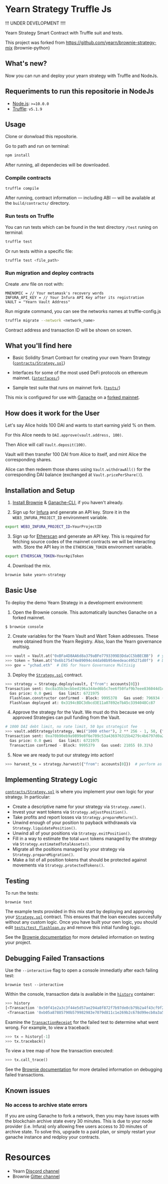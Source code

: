 # Yearn Strategy Truffle Js

!!! UNDER DEVELOPMENT !!!!

Yearn Strategy Smart Contract with Truffle suit and tests.

This project was forked from https://github.com/yearn/brownie-strategy-mix (brownie-python)

## What's new?

Now you can run and deploy your yearn strategy with Truffle and NodeJs.

## Requeriments to run this repositorie in NodeJs

- [Node.js](https://nodejs.org/download/release/latest-v10.x/): `>=10.0.0`
- [Truffle](https://www.trufflesuite.com/truffle): `v5.1.9`

## Usage

Clone or donwload this repositorie.

Go to path and run on terminal:

```sh
npm install
```
After running, all dependecies will be downloaded.

### Compile contracts

```sh
truffle compile
```

After running, contract information &mdash; including ABI &mdash; will be available at the `build/contracts/` directory.

### Run tests on Truffle

You can run tests which can be found in the test directory `/test` runing on terminal:

```sh
truffle test
```

Or run tests within a specific file:

```sh
truffle test <file_path>
```

### Run migration and deploy contracts

Create .env file on root with:

```
MNENOMIC = // Your metamask's recovery words
INFURA_API_KEY = // Your Infura API Key after its registration
VAULT = "Yearn Vault Address"
```
Run migrate command, you can see the networks names at truffle-config.js

```sh
truffle migrate --network <network_name>
```

Contract address and transaction ID will be shown on screen.

## What you'll find here

- Basic Solidity Smart Contract for creating your own Yearn Strategy ([`contracts/Strategy.sol`](contracts/Strategy.sol))

- Interfaces for some of the most used DeFi protocols on ethereum mainnet. ([`interfaces/`](`interfaces/`))

- Sample test suite that runs on mainnet fork. ([`tests/`](tests))

This mix is configured for use with [Ganache](https://github.com/trufflesuite/ganache-cli) on a [forked mainnet](https://eth-brownie.readthedocs.io/en/stable/network-management.html#using-a-forked-development-network).

## How does it work for the User

Let's say Alice holds 100 DAI and wants to start earning yield % on them.

For this Alice needs to `DAI.approve(vault.address, 100)`.

Then Alice will call `Vault.deposit(100)`.

Vault will then transfer 100 DAI from Alice to itself, and mint Alice the corresponding shares.

Alice can then redeem those shares using `Vault.withdrawAll()` for the corresponding DAI balance (exchanged at `Vault.pricePerShare()`).

## Installation and Setup

1. [Install Brownie](https://eth-brownie.readthedocs.io/en/stable/install.html) & [Ganache-CLI](https://github.com/trufflesuite/ganache-cli), if you haven't already.

2. Sign up for [Infura](https://infura.io/) and generate an API key. Store it in the `WEB3_INFURA_PROJECT_ID` environment variable.

```bash
export WEB3_INFURA_PROJECT_ID=YourProjectID
```

3. Sign up for [Etherscan](www.etherscan.io) and generate an API key. This is required for fetching source codes of the mainnet contracts we will be interacting with. Store the API key in the `ETHERSCAN_TOKEN` environment variable.

```bash
export ETHERSCAN_TOKEN=YourApiToken
```

4. Download the mix.

```bash
brownie bake yearn-strategy
```

## Basic Use

To deploy the demo Yearn Strategy in a development environment:

1. Open the Brownie console. This automatically launches Ganache on a forked mainnet.

```bash
$ brownie console
```

2. Create variables for the Yearn Vault and Want Token addresses. These were obtained from the Yearn Registry. Also, loan the Yearn governance multisig.

```python
>>> vault = Vault.at("0xBFa4D8AA6d8a379aBFe7793399D3DdaCC5bBECBB")  # yvDAI (v0.2.2)
>>> token = Token.at("0x6b175474e89094c44da98b954eedeac495271d0f")  # DAI
>>> gov = "ychad.eth"  # ENS for Yearn Governance Multisig
```

3. Deploy the [`Strategy.sol`](contracts/Strategy.sol) contract.

```python
>>> strategy = Strategy.deploy(vault, {"from": accounts[0]})
Transaction sent: 0xc8a35b3ecbbed196a344ed6b5c7ee6f50faf9b7eee836044d1c7ffe10093ef45
  Gas price: 0.0 gwei   Gas limit: 6721975
  Flashloan.constructor confirmed - Block: 9995378   Gas used: 796934 (11.86%)
  Flashloan deployed at: 0x3194cBDC3dbcd3E11a07892e7bA5c3394048Cc87
```

4. Approve the strategy for the Vault. We must do this because we only approved Strategies can pull funding from the Vault.

```python
# 1000 DAI debt limit, no rate limit, 50 bps strategist fee
>>> vault.addStrategy(strategy, Wei("1000 ether"), 2 ** 256 - 1, 50, {"from": gov})
Transaction sent: 0xa70b90eb9a9899e8f6e709c53a436976315b4279c4b6797d0a293e169f94d5b4
  Gas price: 0.0 gwei   Gas limit: 6721975
  Transaction confirmed - Block: 9995379   Gas used: 21055 (0.31%)
```

5. Now we are ready to put our strategy into action!

```python
>>> harvest_tx = strategy.harvest({"from": accounts[0]})  # perform as many time as desired...
```

## Implementing Strategy Logic

[`contracts/Strategy.sol`](contracts/Strategy.sol) is where you implement your own logic for your strategy. In particular:

* Create a descriptive name for your strategy via `Strategy.name()`.
* Invest your want tokens via `Strategy.adjustPosition()`.
* Take profits and report losses via `Strategy.prepareReturn()`.
* Unwind enough of your position to payback withdrawals via `Strategy.liquidatePosition()`.
* Unwind all of your positions via `Strategy.exitPosition()`.
* Fill in a way to estimate the total `want` tokens managed by the strategy via `Strategy.estimatedTotalAssets()`.
* Migrate all the positions managed by your strategy via `Strategy.prepareMigration()`.
* Make a list of all position tokens that should be protected against movements via `Strategy.protectedTokens()`.

## Testing

To run the tests:

```
brownie test
```

The example tests provided in this mix start by deploying and approving your [`Strategy.sol`](contracts/Strategy.sol) contract. This ensures that the loan executes succesfully without any custom logic. Once you have built your own logic, you should edit [`tests/test_flashloan.py`](tests/test_flashloan.py) and remove this initial funding logic.

See the [Brownie documentation](https://eth-brownie.readthedocs.io/en/stable/tests-pytest-intro.html) for more detailed information on testing your project.

## Debugging Failed Transactions

Use the `--interactive` flag to open a console immediatly after each failing test:

```
brownie test --interactive
```

Within the console, transaction data is available in the [`history`](https://eth-brownie.readthedocs.io/en/stable/api-network.html#txhistory) container:

```python
>>> history
[<Transaction '0x50f41e2a3c3f44e5d57ae294a8f872f7b97de0cb79b2a4f43cf9f2b6bac61fb4'>,
 <Transaction '0xb05a87885790b579982983e7079d811c1e269b2c678d99ecb0a3a5104a666138'>]
```

Examine the [`TransactionReceipt`](https://eth-brownie.readthedocs.io/en/stable/api-network.html#transactionreceipt) for the failed test to determine what went wrong. For example, to view a traceback:

```python
>>> tx = history[-1]
>>> tx.traceback()
```

To view a tree map of how the transaction executed:

```python
>>> tx.call_trace()
```

See the [Brownie documentation](https://eth-brownie.readthedocs.io/en/stable/core-transactions.html) for more detailed information on debugging failed transactions.

<!--
## Deployment

When you are finished testing and ready to deploy to the mainnet:

1. [Import a keystore](https://eth-brownie.readthedocs.io/en/stable/account-management.html#importing-from-a-private-key) into Brownie for the account you wish to deploy from.
2. Edit [`scripts/deployment.py`](scripts/deployment.py) and add your keystore ID according to the comments.
3. Run the deployment script on the mainnet using the following command:

```bash
$ brownie run deployment --network mainnet
```

You will be prompted to enter your keystore password, and then the contract will be deployed.
-->

## Known issues

### No access to archive state errors

If you are using Ganache to fork a network, then you may have issues with the blockchain archive state every 30 minutes. This is due to your node provider (i.e. Infura) only allowing free users access to 30 minutes of archive state. To solve this, upgrade to a paid plan, or simply restart your ganache instance and redploy your contracts.

# Resources

- Yearn [Discord channel](https://discord.com/invite/6PNv2nF/)
- Brownie [Gitter channel](https://gitter.im/eth-brownie/community)
